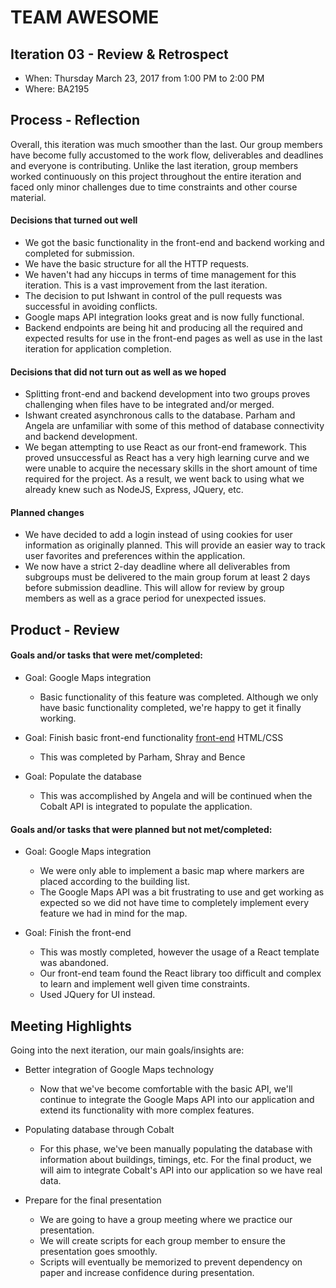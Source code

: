 # TEAM AWESOME


## Iteration 03 - Review & Retrospect

 * When: Thursday March 23, 2017 from 1:00 PM to 2:00 PM
 * Where: BA2195

## Process - Reflection

Overall, this iteration was much smoother than the last. Our group members have
become fully accustomed to the work flow, deliverables and deadlines and everyone is contributing. Unlike the last iteration, group members worked continuously on this project throughout the entire iteration and faced only minor challenges due to time constraints and other course material.

#### Decisions that turned out well

 * We got the basic functionality in the front-end and backend working and completed for submission.
 * We have the basic structure for all the HTTP requests.
 * We haven't had any hiccups in terms of time management for this iteration. This is a vast improvement from the last iteration.
 * The decision to put Ishwant in control of the pull requests was successful in avoiding conflicts.
 * Google maps API integration looks great and is now fully functional.
 * Backend endpoints are being hit and producing all the required and expected results for use in the front-end pages as well as use in the last iteration for application completion.


#### Decisions that did not turn out as well as we hoped

 * Splitting front-end and backend development into two groups proves challenging when files have to be integrated and/or merged.
 * Ishwant created asynchronous calls to the database. Parham and Angela are unfamiliar with some of this method of database connectivity and backend development.
 * We began attempting to use React as our front-end framework. This proved unsuccessful as React has a very high learning curve and we were unable to acquire the necessary skills in the short amount of time required for the project. As a result, we went back to using what we already knew such as NodeJS, Express, JQuery, etc.


#### Planned changes

 * We have decided to add a login instead of using cookies for user information as originally planned. This will provide an easier way to track user favorites and preferences within the application.
 * We now have a strict 2-day deadline where all deliverables from subgroups must be delivered to the main group forum at least 2 days before submission deadline. This will allow for review by group members as well as a grace period for unexpected issues.


## Product - Review

#### Goals and/or tasks that were met/completed:

 * Goal: Google Maps integration
	- Basic functionality of this feature was completed. Although we only have basic functionality completed, we're happy to get it finally working.

 * Goal: Finish basic front-end functionality [front-end](../../../assets/) HTML/CSS
 	- This was completed by Parham, Shray and Bence

 * Goal: Populate the database
 	- This was accomplished by Angela and will be continued when the Cobalt API is integrated to populate the application.

#### Goals and/or tasks that were planned but not met/completed:

 * Goal: Google Maps integration
 	- We were only able to implement a basic map where markers are placed according to the building list.
 	- The Google Maps API was a bit frustrating to use and get working as expected so we did not have time to completely implement every feature we had in mind for the map.

 * Goal: Finish the front-end
 	- This was mostly completed, however the usage of a React template was abandoned.
 	- Our front-end team found the React library too difficult and complex to learn and implement well given time constraints.
 	- Used JQuery for UI instead.

## Meeting Highlights

Going into the next iteration, our main goals/insights are:

* Better integration of Google Maps technology
 	- Now that we've become comfortable with the basic API, we'll continue
 	to integrate the Google Maps API into our application and extend its functionality with more complex features.

* Populating database through Cobalt
    - For this phase, we've been manually populating the database with information about buildings, timings, etc. For the final product, we will aim to integrate Cobalt's API into our application so we have real data.

* Prepare for the final presentation
 	- We are going to have a group meeting where we practice our presentation.
 	- We will create scripts for each group member to ensure the
 	presentation goes smoothly. 
    - Scripts will eventually be memorized to prevent dependency on paper and increase confidence during presentation.
